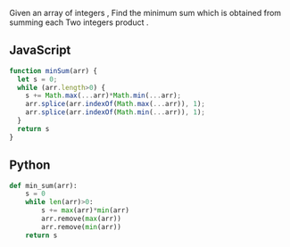 Given an array of integers , Find the minimum sum which is obtained from summing each Two integers product .


## JavaScript
```js
function minSum(arr) {
  let s = 0;
  while (arr.length>0) {
    s += Math.max(...arr)*Math.min(...arr);
    arr.splice(arr.indexOf(Math.max(...arr)), 1);
    arr.splice(arr.indexOf(Math.min(...arr)), 1);
  }
  return s
}
```

## Python
```python
def min_sum(arr):
    s = 0
    while len(arr)>0:
        s += max(arr)*min(arr)
        arr.remove(max(arr))
        arr.remove(min(arr))
    return s
```